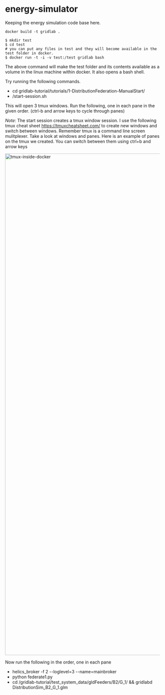 # energy-simulator

Keeping the energy simulation code base here.

```
docker build -t gridlab .
```

```
$ mkdir test
$ cd test
# you can put any files in test and they will become available in the test folder in docker.
$ docker run -t -i -v test:/test gridlab bash
```
The above command will make the test folder and its contents available as a volume in the linux machine within docker. It also opens a bash shell.

Try running the following commands.

*  cd gridlab-tutorial/tutorials/1-DistributionFederation-ManualStart/
*  /start-session.sh

This will open 3 tmux windows. Run the following, one in each pane in the given order. (ctrl-b and arrow keys to cycle through panes)

*Note*:  The start session creates a tmux window session.  I use the following tmux cheat sheet https://tmuxcheatsheet.com/ to create new windows and switch between windows. Remember tmux is a command line screen mulitplexer. Take a look at windows and panes.  Here is an example of panes on the tmux we created.  You can switch between them using ctrl+b and arrow keys

<img width="1632" alt="tmux-inside-docker" src="https://user-images.githubusercontent.com/8484451/140398142-ec0ef24e-92e6-400d-a213-fe18235ae5b7.png">

Now run the following in the order, one in each pane

* helics_broker -f 2 --loglevel=3 --name=mainbroker
* python federate1.py
* cd /gridlab-tutorial/test_system_data/gldFeeders/B2/G_1/ && gridlabd DistributionSim_B2_G_1.glm



